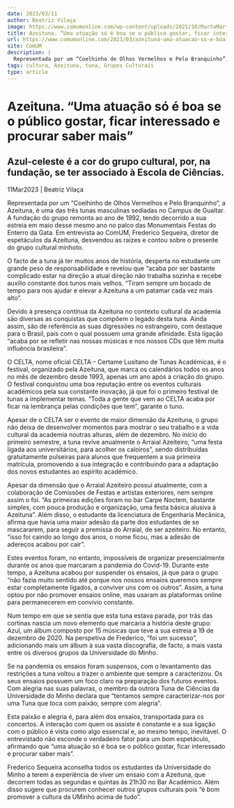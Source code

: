 ```yaml
---
date: 2023/03/11
author: Beatriz Vilaça
image: https://www.comumonline.com/wp-content/uploads/2021/10/MartaMartins_ArraialAzeiteiro_02-1500x1000.jpg
title: Azeituna. “Uma atuação só é boa se o público gostar, ficar interessado e procurar saber mais”
url: https://www.comumonline.com/2023/03/azeituna-uma-atuacao-so-e-boa-se-o-publico-gostar-ficar-interessado-e-procurar-saber-mais/
site: ComUM
description: |
  Representada por um “Coelhinho de Olhos Vermelhos e Pelo Branquinho”, a Azeituna, é uma das três tunas masculinas sediadas no Campus de Gualtar.
tags: cultura, Azeituna, tuna, Grupos Culturais
type: article
---
```



# Azeituna. “Uma atuação só é boa se o público gostar, ficar interessado e procurar saber mais”

## Azul-celeste é a cor do grupo cultural, por, na fundação, se ter associado à Escola de Ciências.

11Mar2023 | Beatriz Vilaça

Representada por um “Coelhinho de Olhos Vermelhos e Pelo Branquinho”, a Azeituna, é uma das três tunas masculinas sediadas no Campus de Gualtar. A fundação do grupo remonta ao ano de 1992, tendo decorrido a sua estreia em maio desse mesmo ano no palco das Monumentais Festas do Enterro da Gata. Em entrevista ao ComUM, Frederico Sequeira, diretor de espetáculos da Azeituna, desvendou as raízes e contou sobre o presente do grupo cultural minhoto.

O facto de a tuna já ter muitos anos de história, desperta no estudante um grande peso de responsabilidade e revelou que “acaba por ser bastante complicado estar na direção a atual direção não trabalha sozinha e recebe auxílio constante dos tunos mais velhos. “Tiram sempre um bocado de tempo para nos ajudar e elevar a Azeituna a um patamar cada vez mais alto”.

Devido à presença contínua da Azeituna no contexto cultural da academia são diversas as conquistas que compõem o legado desta tuna. Ainda assim, são de referência as suas digressões no estrangeiro, com destaque para o Brasil, país com o qual possuem uma grande afinidade. Esta ligação “acaba por se refletir nas nossas músicas e nos nossos CDs que têm muita influência brasileira”.

O CELTA, nome oficial CELTA – Certame Lusitano de Tunas Académicas, é o festival, organizado pela Azeituna, que marca os calendários todos os anos no mês de dezembro desde 1993, apenas um ano após a criação do grupo. O festival conquistou uma boa reputação entre os eventos culturais académicos pela sua constante inovação, já que foi o primeiro festival de tunas a implementar temas. “Toda a gente que vem ao CELTA acaba por ficar na lembrança pelas condições que tem”, garante o tuno.

Apesar de o CELTA ser o evento de maior dimensão da Azeituna, o grupo não deixa de desenvolver momentos para mostrar o seu trabalho e a vida cultural da academia noutras alturas, além de dezembro. No início do primeiro semestre, a tuna revive anualmente o Arraial Azeiteiro, “uma festa ligada aos universitários, para acolher os caloiros”, sendo distribuídas gratuitamente pulseiras para alunos que frequentem a sua primeira matrícula, promovendo a sua integração e contribuindo para a adaptação dos novos estudantes ao espírito académico.

Apesar da dimensão que o Arraial Azeiteiro possui atualmente, com a colaboração de Comissões de Festas e artistas exteriores, nem sempre assim o foi. “As primeiras edições foram no bar Carpe Noctem, bastante simples, com pouca produção e organização, uma festa básica alusiva à Azeituna”. Além disso, o estudante da licenciatura de Engenharia Mecânica, afirma que havia uma maior adesão da parte dos estudantes de se mascararem, para seguir a premissa do Arraial, de ser azeiteiro. No entanto, “isso foi caindo ao longo dos anos, o nome ficou, mas a adesão de adereços acabou por cair”.

Estes eventos foram, no entanto, impossíveis de organizar presencialmente durante os anos que marcaram a pandemia do Covid-19. Durante este tempo, a Azeituna acabou por suspender os ensaios, já que para o grupo “não fazia muito sentido até porque nos nossos ensaios queremos sempre estar completamente ligados, a conviver uns com os outros”. Assim, a tuna optou por não promover ensaios online, mas usaram as plataformas online para permanecerem em convívio constante.

Num tempo em que se sentia que esta tuna estava parada, por trás das cortinas nascia um novo elemento que marcaria a história deste grupo: Azul, um álbum composto por 15 músicas que teve a sua estreia a 19 de dezembro de 2020. Na perspetiva de Frederico, “foi um sucesso”, adicionando mais um álbum à sua vasta discografia, de facto, a mais vasta entre os diversos grupos da Universidade do Minho.

Se na pandemia os ensaios foram suspensos, com o levantamento das restrições a tuna voltou a trazer o ambiente que sempre a caracterizou. Os seus ensaios possuem um foco claro na preparação dos futuros eventos. Com alegria nas suas palavras, o membro da outrora Tuna de Ciências da Universidade do Minho declara que “tentamos sempre caracterizar-nos por uma Tuna que toca com paixão, sempre com alegria”.

Esta paixão e alegria é, para além dos ensaios, transportada para os concertos. A interação com quem os assiste é constante e a sua ligação com o público é vista como algo essencial e, ao mesmo tempo, inevitável. O entrevistado não esconde o verdadeiro fator para um bom espetáculo, afirmando que “uma atuação só é boa se o público gostar, ficar interessado e procurar saber mais”.

Frederico Sequeira aconselha todos os estudantes da Universidade do Minho a terem a experiência de viver um ensaio com a Azeituna, que decorrem todas as segundas e quintas às 21h30 no Bar Académico. Além disso sugere que procurem conhecer outros grupos culturais pois “é bom promover a cultura da UMinho acima de tudo”.
